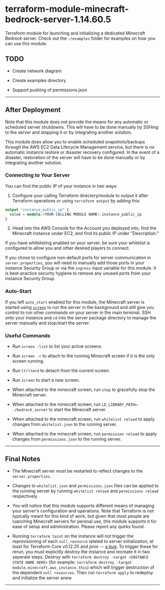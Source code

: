# terraform-module-minecraft-bedrock-server-1.14.60.5

Terraform module for launching and initializing a dedicated Minecraft Bedrock server. Check out the `~/examples` folder for examples on how you can use this module.

## TODO

- Create network diagram

- Create examples directory

- Support pushing of permissions.json

---

## After Deployment

Note that this module does not provide the means for any automatic or scheduled server shutdowns. This will have to be done manually by SSHing to the server and stopping it or by integrating another solution.

This module does allow you to enable scheduled snapshots/backups through the AWS EC2 Data Lifecycle Management service, but there is no automatic instance restore or disaster recovery configured. In the event of a disaster, restoration of the server will have to be done manually or by integrating another solution.

### Connecting to Your Server

You can find the public IP of your instance in two ways:

1. Configure your calling Terraform directory/module to output it after Terraform operations or using `terraform output` by adding this:

```terraform
output "instance_public_ip" {
  value = module.<YOUR CALLING MODULE NAME>.instance_public_ip
}
```

2. Head into the AWS Console for the Account you deployed into, find the Minecraft instance under EC2, and find its public IP under "Description."

If you have whitelisting enabled on your server, be sure your whitelist is configured to allow you and other desired players to connect.

If you chose to configure non-default ports for server communication in `server.properties`, you will need to manually add those ports in your instance Security Group or via the `ingress` input variable for this module. It is best-practice security hygiene to remove any unused ports from your instance Security Group.

### Auto-Start

If you left `auto_start` enabled for this module, the Minecraft server is started using [`screen`](https://linuxize.com/post/how-to-use-linux-screen/) to run the server in the background and still give you control to run other commands on your server in the main terminal. SSH onto your instance and `cd` into the server package directory to manage the server manually and stop/start the server.

### Useful Commands

- Run `screen -list` to list your active screens.

- Run `screen -r` to attach to the running Minecraft screen if it is the only screen running.

- Run `Ctrl+a+d` to detach from the current screen.

- Run `screen` to start a new screen.

- When attached to the minecraft screen, run `stop` to gracefully stop the Minecraft server.

- When attached to the minecraft screen, run `LD_LIBRARY_PATH=. ./bedrock_server` to start the Minecraft server.

- When attached to the minecraft screen, run `whitelist reload` to apply changes from `whitelist.json` to the running server.

- When attached to the minecraft screen, run `permission reload` to apply changes from `permissions.json` to the running server.

---

## Final Notes

- The Minecraft server must be restarted to reflect changes to the `server.properties`.

- Changes to `whitelist.json` and `permissions.json` files can be applied to the running server by running `whitelist reload` and `permissions reload` respectively.

- You will notice that this module supports different means of managing your server's configuration and operations. Note that Terraform is not typically meant for this kind of work, but given that most people are luanching Minecraft servers for peronal use, this module supports it for ease of setup and administration. Please report any quirks found.

- Running `terraform taint` on the instance will not trigger the reprovisioning of each `null_resource` related to server initialization, at least for Terraform Core v0.12.25 and prior -- [a bug](https://github.com/hashicorp/terraform/issues/2895). To trigger these for rerun, you must explicitly destroy the instance and recreate it in two seperate steps. Destroy with `terraform destroy -target <INSTANCE STATE NAME HERE>` (for example: `terraform destroy -target module.minecraft.aws_instance.this`) which will trigger destruction of the dependent `null resources`. Then run `terraform apply` to redeploy and initialize the server anew.

---
